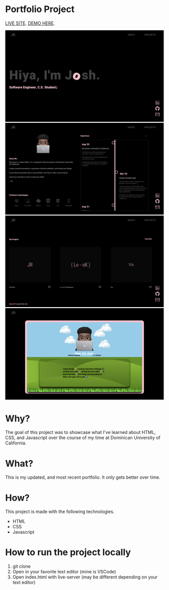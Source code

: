 # Portfolio Project

[LIVE SITE](https://joshriley.tech).
[DEMO HERE](https://drive.google.com/file/d/1Ljz6cZclCRw-4XozHdnxkU0LuefkTqz6/view).

![Porfolio Landing Page](LandingPage.png)
![Porfolio About Page](AboutPage.png)
![Porfolio Projects Page](ProjectsPage.png)
![Porfolio Sectret Page](SecretPage.png)

# Why?
The goal of this project was to showcase what I've learned about HTML, CSS, and Javascript over the course of my time at Dominican University of California.

# What?
This is my updated, and most recent portfolio. It only gets better over time.

# How?
This project is made with the following technologies.

* HTML
* CSS
* Javascript

# How to run the project locally

1. git clone
2. Open in your favorite text editor (mine is VSCode)
3. Open index.html with live-server (may be different depending on your text editor)